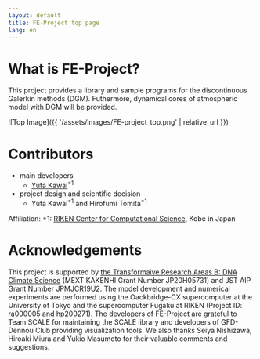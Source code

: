 ```yaml
---
layout: default
title: FE-Project top page
lang: en
---
```


<!-- Global site tag (gtag.js) - Google Analytics -->
<script async src="https://www.googletagmanager.com/gtag/js?id=G-8KLNNQVBZF"></script>
<script>
  window.dataLayer = window.dataLayer || [];
  function gtag(){dataLayer.push(arguments);}
  gtag('js', new Date());

  gtag('config', 'G-8KLNNQVBZF');
</script>

# What is FE-Project?

<p>
This project provides a library and sample programs for the discontinuous Galerkin methods (DGM). Futhermore, dynamical cores of atmospheric model with DGM will be provided. 
</p>

![Top Image]({{ '/assets/images/FE-project_top.png' | relative_url }})


# Contributors

- main developers
  - [Yuta Kawai](https://researchmap.jp/ykawai1988/?lang=english)<sup>*1</sup> 
- project design and scientific decision 
  - Yuta Kawai<sup>*1</sup>  and Hirofumi Tomita<sup>*1</sup>  

Affiliation: *1: [RIKEN Center for Computational Science](http://www.r-ccs.riken.jp/en/), Kobe in Japan

# Acknowledgements

This project is supported by 
[the Transformaive Research Areas B: DNA Climate Science](https://dna-climate.org/) (MEXT KAKENHI Grant Number JP20H05731) 
and 
JST AIP Grant Number JPMJCR19U2. 
The model development and numerical experiments are
performed using the Oackbridge-CX supercomputer at the University of Tokyo and the supercomputer Fugaku at RIKEN (Project ID: ra000005 and hp200271). 
The developers of FE-Project are grateful to Team SCALE for maintaining the SCALE library 
and developers of GFD-Dennou Club providing visualization tools. 
We also thanks Seiya Nishizawa, Hiroaki Miura and Yukio Masumoto 
for their valuable comments and suggestions. 